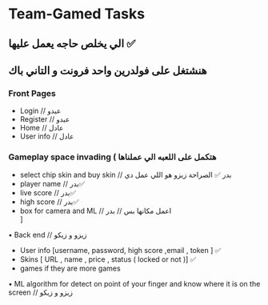 # Team-Gamed Tasks
## الي يخلص حاجه يعمل عليها ✅
## هنشتغل على فولدرين واحد فرونت و التاني باك 
### Front Pages
- Login // عبدو
- Register // عبدو
- Home // عادل 
- User info // عادل

### Gameplay space invading ( هتكمل على اللعبه الي عملناها
- select chip skin and buy skin  // بدر ✅ الصراحة زيزو هو اللي عمل دي
- player name  // بدر✅
- live score  // بدر✅
- high score  // بدر✅
- box for camera and ML // اعمل مكانها بس  //  بدر  
 ]

• Back end // زيزو و زيكو
- User info [username,  password, high score ,email , token ] ✅
- Skins [ URL , name , price , status ( locked or not )] ✅
- games if they are more games 

• ML algorithm for detect on point of your finger and know where it is on the screen // زيزو و زيكو 
